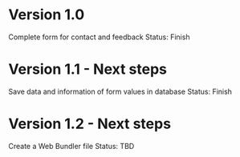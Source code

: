 # Version 1.0

Complete form for contact and feedback
Status: Finish

# Version 1.1 - Next steps

Save data and information of form values in database
Status: Finish

# Version 1.2 - Next steps

Create a Web Bundler file
Status: TBD